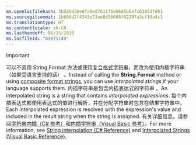 ```yaml
---
ms.openlocfilehash: 3bd26d26e0fa9ed7611f5e06d5b6afc6305dfd61
ms.sourcegitcommit: 1bb00d2f4343e73ae8d58668f02297a3cf10a4c1
ms.translationtype: HT
ms.contentlocale: zh-CN
ms.lasthandoff: 06/15/2019
ms.locfileid: "63871149"
---
```


> [!IMPORTANT] 
> <span data-ttu-id="4facc-101">可以不调用 String.Format 方法或使用[复合格式字符串](~/docs/standard/base-types/composite-formatting.md)，而改为使用内插字符串（如果受语言支持的话）   。</span><span class="sxs-lookup"><span data-stu-id="4facc-101">Instead of calling the **String.Format** method or using [composite format strings](~/docs/standard/base-types/composite-formatting.md), you can use *interpolated strings* if your language supports them.</span></span> <span data-ttu-id="4facc-102">内插字符串是包含内插表达式的字符串  。</span><span class="sxs-lookup"><span data-stu-id="4facc-102">An interpolated string is a string that contains *interpolated expressions*.</span></span> <span data-ttu-id="4facc-103">每个内插表达式都使用表达式的值进行解析，并在分配字符串时包含在结果字符串中。</span><span class="sxs-lookup"><span data-stu-id="4facc-103">Each interpolated expression is resolved with the expression's value and included in the result string when the string is assigned.</span></span> <span data-ttu-id="4facc-104">有关详细信息，请参阅[字符串内插（C# 参考）](~/docs/csharp/language-reference/tokens/interpolated.md)和[内插字符串（Visual Basic 参考）](~/docs/visual-basic/programming-guide/language-features/strings/interpolated-strings.md)。</span><span class="sxs-lookup"><span data-stu-id="4facc-104">For more information, see [String interpolation (C# Reference)](~/docs/csharp/language-reference/tokens/interpolated.md) and [Interpolated Strings (Visual Basic Reference)](~/docs/visual-basic/programming-guide/language-features/strings/interpolated-strings.md).</span></span> 
